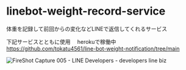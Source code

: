 # linebot-weight-record-service

体重を記録して前回からの変化などLINEで返信してくれるサービス

下記サービスとともに使用　
herokuで稼働中
https://github.com/tokatu4561/line-bot-weight-notification/tree/main

![FireShot Capture 005 - LINE Developers - developers line biz](https://user-images.githubusercontent.com/86726494/185753582-48a4a1a7-532c-4d4c-b908-e829f2e5e040.png)
